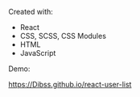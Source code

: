 Created with:
- React
- CSS, SCSS, CSS Modules
- HTML
- JavaScript

Demo:

https://Dibss.github.io/react-user-list